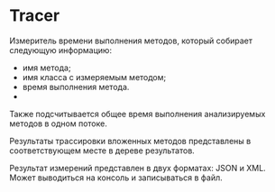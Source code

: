 # Tracer
Измеритель времени выполнения методов, который собирает следующую информацию:
- имя метода;
- имя класса с измеряемым методом;
- время выполнения метода.
- 
Также подсчитывается общее время выполнения анализируемых методов в одном потоке.

Результаты трассировки вложенных методов представлены в соответствующем месте в дереве результатов.

Результат измерений представлен в двух форматах: JSON и XML. Может выводиться на консоль и записываться в файл.
